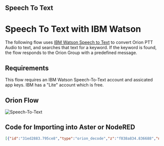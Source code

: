 Speech To Text
--------------

# Speech To Text with IBM Watson
The following flow uses [IBM Watson Speech to Text](https://www.ibm.com/watson/services/speech-to-text/) to convert Orion PTT Audio to text, and searches that text for a keyword. If the keyword is found, the
flow responds to the Orion Group with a predefined message.

## Requirements

This flow requires an IBM Watson Speech-To-Text account and assicated app keys. IBM has a "Lite" account which is free. 

## Orion Flow

![Speech-To-Text](https://github.com/orion-labs/node-red-contrib-orion/raw/master/docs/example-stt.png)

## Code for Importing into Aster or NodeRED

```json
[{"id":"31ed2883.795ce8","type":"orion_decode","z":"f038a834.836688","name":"","x":380,"y":520,"wires":[["8643dbce.4f47c8"]]},{"id":"8643dbce.4f47c8","type":"change","z":"f038a834.836688","name":"","rules":[{"t":"set","p":"payload","pt":"msg","to":"media_wav","tot":"msg"}],"action":"","property":"","from":"","to":"","reg":false,"x":560,"y":520,"wires":[["a22b887d.5a09b8"]]},{"id":"67ad40c.d552bc","type":"switch","z":"f038a834.836688","name":"If \"taco\"","property":"transcription","propertyType":"msg","rules":[{"t":"cont","v":"taco","vt":"str"}],"checkall":"true","repair":false,"outputs":1,"x":280,"y":560,"wires":[["95a61fdd.9c9ed"]]},{"id":"77c7be33.069e8","type":"orion_tx","z":"f038a834.836688","name":"Orion TX","orion_config":"","x":620,"y":560,"wires":[]},{"id":"95a61fdd.9c9ed","type":"change","z":"f038a834.836688","name":"","rules":[{"t":"set","p":"message","pt":"msg","to":"TACO PARTY!","tot":"str"}],"action":"","property":"","from":"","to":"","reg":false,"x":450,"y":560,"wires":[["77c7be33.069e8"]]},{"id":"82a506c4.286578","type":"orion_rx","z":"f038a834.836688","name":"Orion RX","orion_config":"","x":100,"y":520,"wires":[["c393611a.adb47"]]},{"id":"c393611a.adb47","type":"switch","z":"f038a834.836688","name":"","property":"event_type","propertyType":"msg","rules":[{"t":"eq","v":"ptt","vt":"str"}],"checkall":"true","repair":false,"outputs":1,"x":230,"y":520,"wires":[["31ed2883.795ce8"]]},{"id":"a22b887d.5a09b8","type":"watson-speech-to-text","z":"f038a834.836688","name":"","alternatives":1,"speakerlabels":true,"smartformatting":false,"lang":"en-US","langhidden":"en-US","langcustom":"NoCustomisationSetting","langcustomhidden":"","band":"NarrowbandModel","bandhidden":"","password":"","apikey":"","payload-response":false,"streaming-mode":false,"streaming-mute":true,"auto-connect":false,"discard-listening":false,"disable-precheck":false,"default-endpoint":true,"service-endpoint":"https://stream.watsonplatform.net/speech-to-text/api","x":120,"y":560,"wires":[["67ad40c.d552bc"]]}]
```

